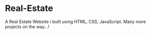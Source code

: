 # Real-Estate
A Real Estate Website i built using HTML, CSS, JavaScript.
Many more projects on the way...!
